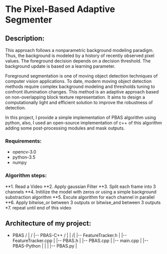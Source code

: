 # The Pixel-Based Adaptive Segmenter

## Description:
This approach follows a nonparametric background modeling paradigm. Thus, the background is modeled by a history of recently observed pixel values. The foreground decision depends on a decision threshold. The background update is based on a learning parameter.

Foreground segmentation is one of moving object detection techniques of computer vision applications. To date, modern moving object detection methods require complex background modeling and thresholds tuning to confront illumination changes. This method is an adaptive approach based on non-overlapping block texture representation. It aims to design a computationally light and efficient solution to improve the robustness of detection.

In this project, I provide a simple implementation of PBAS algorithm using python, also, I used an open-source implementation of c++ of this algorithm adding some post-processing modules and mask outputs.

### Requirements:
* opencv-3.0
* python-3.5
* numpy


### Algorithm steps:			
**1. Read a Video
**2. Apply gaussian Filter
**3. Split each frame into 3 channels
**4. Initilize the model with zeros or using a simple background substraction algorithm
**5. Excute algorithm for each channel in parallel
**6. Apply bitwise_or between 3 outputs or bitwise_and between 3 outputs
*7. repeat until end of this video


## Architecture of my project:
- PBAS
 /   |
  /  |-- PBAS-C++
   / |     |
    /|     |-- FeatureTracker.h
    |     |-- FeatureTracker.cpp
    |     |-- PBAS.h
    |     |-- PBAS.cpp
    |     |-- main.cpp
    |
    |-- PBAS-Python
    |     |
    |     |-- PBAS.py
    |


